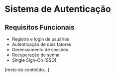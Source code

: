 # Sistema de Autenticação

## Requisitos Funcionais

- Registro e login de usuários
- Autenticação de dois fatores
- Gerenciamento de sessões
- Recuperação de senha
- Single Sign-On (SSO)

[resto do conteúdo...]